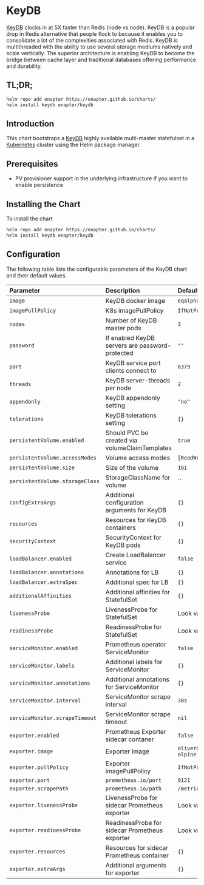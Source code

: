 # KeyDB

[KeyDB](https://keydb.dev) clocks in at 5X faster than Redis (node vs node). KeyDB is a popular drop in Redis alternative that people flock to because it enables you to consolidate a lot of the complexities associated with Redis. KeyDB is multithreaded with the ability to use several storage mediums natively and scale vertically. The superior architecture is enabling KeyDB to become the bridge between cache layer and traditional databases offering performance and durability.

## TL;DR;

```bash
helm repo add enapter https://enapter.github.io/charts/
helm install keydb enapter/keydb
```

## Introduction

This chart bootstraps a [KeyDB](https://keydb.dev) highly available multi-master statefulset in a [Kubernetes](http://kubernetes.io) cluster using the Helm package manager.

## Prerequisites

- PV provisioner support in the underlying infrastructure if you want to enable persistence

## Installing the Chart

To install the chart

```bash
helm repo add enapter https://enapter.github.io/charts/
helm install keydb enapter/keydb
```

## Configuration

The following table lists the configurable parameters of the KeyDB chart and their default values.

| Parameter                       | Description                                     | Default                                  |
|:--------------------------------|:------------------------------------------------|:-----------------------------------------|
| `image`                         | KeyDB docker image                              | `eqalpha/keydb:x86_64_v6.0.16`           |
| `imagePullPolicy`               | K8s imagePullPolicy                             | `IfNotPresent`                           |
| `nodes`                         | Number of KeyDB master pods                     | `3`                                      |
| `password`                      | If enabled KeyDB servers are password-protected | `""`                                     |
| `port`                          | KeyDB service port clients connect to           | `6379`                                   |
| `threads`                       | KeyDB server-threads per node                   | `2`                                      |
| `appendonly`                    | KeyDB appendonly setting                        | `"no"`                                   |
| `tolerations`                   | KeyDB tolerations setting                       | `{}`                                     |
| `persistentVolume.enabled`      | Should PVC be created via volumeClaimTemplates  | `true`                                   |
| `persistentVolume.accessModes`  | Volume access modes                             | `[ReadWriteOnce]`                        |
| `persistentVolume.size`         | Size of the volume                              | `1Gi`                                    |
| `persistentVolume.storageClass` | StorageClassName for volume                     | ``                                       |
| `configExtraArgs`               | Additional configuration arguments for KeyDB    | `{}`                                     |
| `resources`                     | Resources for KeyDB containers                  | `{}`                                     |
| `securityContext`               | SecurityContext for KeyDB pods                  | `{}`                                     |
| `loadBalancer.enabled`          | Create LoadBalancer service                     | `false`                                  |
| `loadBalancer.annotations`      | Annotations for LB                              | `{}`                                     |
| `loadBalancer.extraSpec`        | Additional spec for LB                          | `{}`                                     |
| `additionalAffinities`          | Additional affinities for StatefulSet           | `{}`                                     |
| `livenessProbe`                 | LivenessProbe for StatefulSet                   | Look values.yaml                         |
| `readinessProbe`                | ReadinessProbe for StatefulSet                  | Look values.yaml                         |
| `serviceMonitor.enabled`        | Prometheus operator ServiceMonitor              | `false`                                  |
| `serviceMonitor.labels`         | Additional labels for ServiceMonitor            | `{}`                                     |
| `serviceMonitor.annotations`    | Additional annotations for ServiceMonitor       | `{}`                                     |
| `serviceMonitor.interval`       | ServiceMonitor scrape interval                  | `30s`                                    |
| `serviceMonitor.scrapeTimeout`  | ServiceMonitor scrape timeout                   | `nil`                                    |
| `exporter.enabled`              | Prometheus Exporter sidecar contaner            | `false`                                  |
| `exporter.image`                | Exporter Image                                  | `oliver006/redis_exporter:v1.8.0-alpine` |
| `exporter.pullPolicy`           | Exporter imagePullPolicy                        | `IfNotPresent`                           |
| `exporter.port`                 | `prometheus.io/port`                            | `9121`                                   |
| `exporter.scrapePath`           | `prometheus.io/path`                            | `/metrics`                               |
| `exporter.livenessProbe`        | LivenessProbe for sidecar Prometheus exporter   | Look values.yaml                         |
| `exporter.readinessProbe`       | ReadinessProbe for sidecar Prometheus exporter  | Look values.yaml                         |
| `exporter.resources`            | Resources for sidecar Prometheus container      | `{}`                                     |
| `exporter.extraArgs`            | Additional arguments for exporter               | `{}`                                     |
